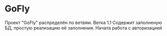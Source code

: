 # GoFly
Проект "GoFly" распределён по ветвям.
Ветка 1.1 Содержит заполненую БД, простую реализацию её заполнения. Начата работа с авторизацией
